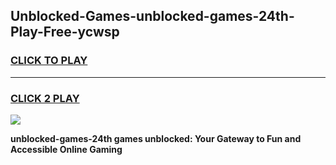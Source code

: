 
## Unblocked-Games-unblocked-games-24th-Play-Free-ycwsp
<h3>
<a href="https://premium76.site?title=unblocked-games-24th&ref=21A">CLICK TO PLAY</a></h3>
<hr>

<h3>
<a href="https://premium76.site?title=unblocked-games-24th&ref=21A">CLICK 2 PLAY</a>
  
</h3>

<a href="https://premium76.site?title=unblocked-games-24th&ref=21A"><img src="https://clearcache.store/games.png"></a>


**unblocked-games-24th games unblocked: Your Gateway to Fun and Accessible Online Gaming**

